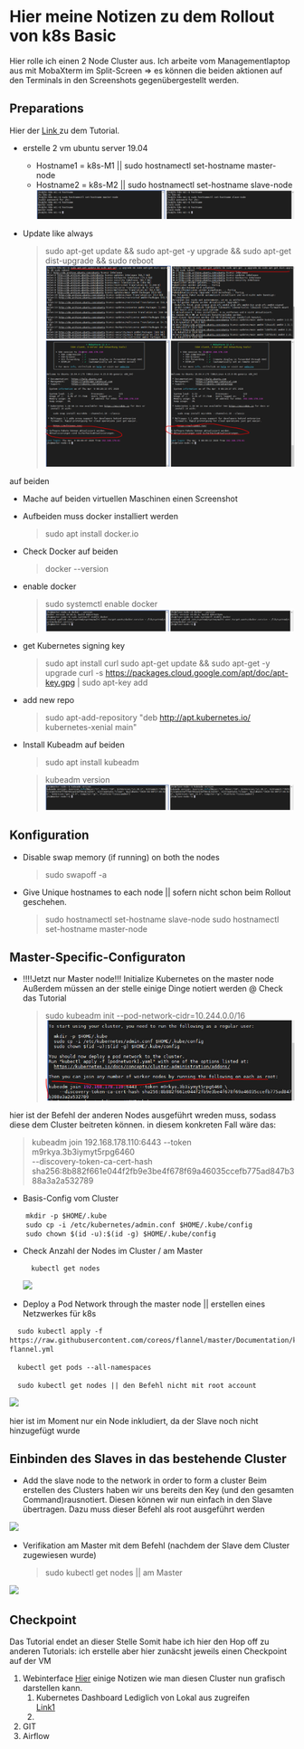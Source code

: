 # Hier meine Notizen zu dem Rollout von k8s Basic 

Hier rolle ich einen 2 Node Cluster aus. Ich arbeite vom Managementlaptop aus mit MobaXterm im Split-Screen => es können die beiden aktionen auf den Terminals in den Screenshots gegenübergestellt werden. 

## Preparations
Hier der [Link ](https://vitux.com/install-and-deploy-kubernetes-on-ubuntu/) zu dem Tutorial.

* erstelle 2 vm ubuntu server 19.04
  * Hostname1 = k8s-M1   || sudo hostnamectl set-hostname master-node
  * Hostname2 = k8s-M2  || sudo hostnamectl set-hostname slave-node
![](imgs/2020-04-09-10-12-23.png)



* Update like always
     >sudo apt-get update && sudo apt-get -y upgrade && sudo apt-get dist-upgrade && sudo reboot
![](imgs/2020-04-09-10-14-30.png)
![](imgs/2020-04-09-10-28-53.png)

auf beiden 
* Mache auf beiden virtuellen Maschinen einen Screenshot

* Aufbeiden muss docker installiert werden
    > sudo apt install docker.io
* Check Docker auf beiden
    > docker --version
* enable docker
    >sudo systemctl enable docker
![](imgs/2020-04-09-10-36-29.png)
* get Kubernetes signing key
    >sudo apt install curl
    >sudo apt-get update && sudo apt-get -y upgrade
    >curl -s https://packages.cloud.google.com/apt/doc/apt-key.gpg | sudo apt-key add

* add new repo
    >sudo apt-add-repository "deb http://apt.kubernetes.io/ kubernetes-xenial main"

* Install Kubeadm auf beiden
    >sudo apt install kubeadm

    >kubeadm version
    ![](imgs/2020-04-09-10-41-27.png)


## Konfiguration

* Disable swap memory (if running) on both the nodes
    >sudo swapoff -a

* Give Unique hostnames to each node || sofern nicht schon beim Rollout geschehen.
    >sudo hostnamectl set-hostname slave-node
    >sudo hostnamectl set-hostname master-node

## Master-Specific-Configuraton
* !!!!Jetzt nur Master node!!! Initialize Kubernetes on the master node
Außerdem müssen an der stelle einige Dinge notiert werden @ Check das Tutorial 
    >sudo kubeadm init --pod-network-cidr=10.244.0.0/16
    ![](imgs/2020-04-09-10-58-19.png)

hier ist der Befehl der anderen Nodes ausgeführt wreden muss, sodass diese dem Cluster beitreten können. in diesem konkreten Fall wäre das:

>kubeadm join 192.168.178.110:6443 --token m9rkya.3b3iymyt5rpg6460 \
    --discovery-token-ca-cert-hash sha256:8b882f661e044f2fb9e3be4f678f69a46035ccefb775ad847b388a3a2a532789

* Basis-Config vom Cluster
```
    mkdir -p $HOME/.kube
    sudo cp -i /etc/kubernetes/admin.conf $HOME/.kube/config
    sudo chown $(id -u):$(id -g) $HOME/.kube/config
```
* Check Anzahl der Nodes im Cluster / am Master
  ```
    kubectl get nodes
    ```
    ![](imgs/2020-04-09-10-51-38.png)


* Deploy a Pod Network through the master node || erstellen eines Netzwerkes für k8s
```
  sudo kubectl apply -f https://raw.githubusercontent.com/coreos/flannel/master/Documentation/kube-flannel.yml

  kubectl get pods --all-namespaces

  sudo kubectl get nodes || den Befehl nicht mit root account
```

![](imgs/2020-04-09-10-54-26.png)


hier ist im Moment nur ein Node inkludiert, da der Slave noch nicht hinzugefügt wurde

## Einbinden des Slaves in das bestehende Cluster

* Add the slave node to the network in order to form a cluster
Beim erstellen des Clusters haben wir uns bereits den Key (und den gesamten Command)rausnotiert. Diesen können wir nun einfach in den Slave übertragen. Dazu muss dieser Befehl als root ausgeführt werden

![](imgs/2020-04-09-11-05-56.png)

   
* Verifikation am Master mit dem Befehl (nachdem der Slave dem Cluster zugewiesen wurde)
    >sudo kubectl get nodes || am Master

![](imgs/2020-04-09-11-07-20.png)

## Checkpoint
Das Tutorial endet an dieser Stelle
Somit habe ich hier den Hop off zu anderen Tutorials:
ich erstelle aber hier zunäcsht jeweils einen Checkpoint auf der VM
1. Webinterface
[Hier](https://srcco.de/posts/kubernetes-web-uis-in-2019.html) einige Notizen wie man diesen Cluster nun grafisch darstellen kann. 
   1. Kubernetes Dashboard
   Lediglich von Lokal aus zugreifen <br>[Link1](https://github.com/kubernetes/dashboard)
   1. 
2. GIT
3. Airflow

